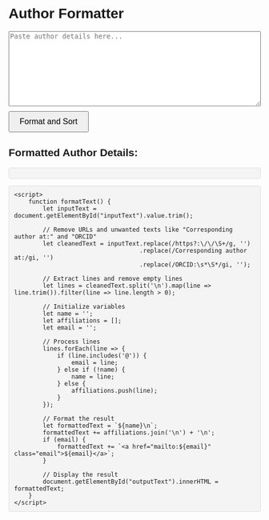<!DOCTYPE html>
<html lang="en">
<head>
    <meta charset="UTF-8">
    <meta name="viewport" content="width=device-width, initial-scale=1.0">
    <title>Author Formatter</title>
    <style>
        body {
            font-family: Arial, sans-serif;
            margin: 20px;
        }
        textarea {
            width: 100%;
            height: 150px;
            margin-bottom: 10px;
        }
        button {
            padding: 10px 20px;
            font-size: 16px;
        }
        pre {
            background: #f4f4f4;
            padding: 10px;
            white-space: pre-wrap;
            border: 1px solid #ddd;
            border-radius: 4px;
            word-wrap: break-word;
        }
        .email {
            color: blue;
            text-decoration: underline;
        }
    </style>
</head>
<body>
    <h1>Author Formatter</h1>
    <textarea id="inputText" placeholder="Paste author details here..."></textarea>
    <br>
    <button onclick="formatText()">Format and Sort</button>
    <h2>Formatted Author Details:</h2>
    <pre id="outputText"></pre>

    <script>
        function formatText() {
            let inputText = document.getElementById("inputText").value.trim();

            // Remove URLs and unwanted texts like "Corresponding author at:" and "ORCID"
            let cleanedText = inputText.replace(/https?:\/\/\S+/g, '')
                                       .replace(/Corresponding author at:/gi, '')
                                       .replace(/ORCID:\s*\S*/gi, '');

            // Extract lines and remove empty lines
            let lines = cleanedText.split('\n').map(line => line.trim()).filter(line => line.length > 0);

            // Initialize variables
            let name = '';
            let affiliations = [];
            let email = '';

            // Process lines
            lines.forEach(line => {
                if (line.includes('@')) {
                    email = line;
                } else if (!name) {
                    name = line;
                } else {
                    affiliations.push(line);
                }
            });

            // Format the result
            let formattedText = `${name}\n`;
            formattedText += affiliations.join('\n') + '\n';
            if (email) {
                formattedText += `<a href="mailto:${email}" class="email">${email}</a>`;
            }

            // Display the result
            document.getElementById("outputText").innerHTML = formattedText;
        }
    </script>
</body>
</html>
